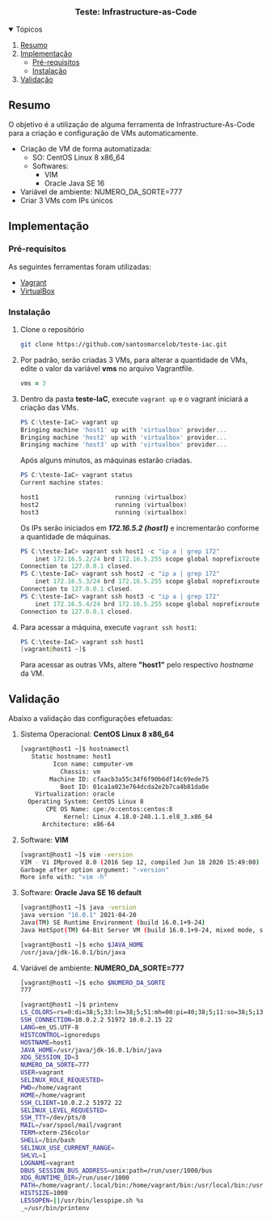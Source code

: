 <br />

<p align="center">
  <h3 align="center">Teste: Infrastructure-as-Code</h3>

</p>

<details open="open">
  <summary>Tópicos</summary>
  <ol>
    <li>
      <a href="#resumo">Resumo</a>
    </li>
    <li>
      <a href="#implementação">Implementação</a>
      <ul>
        <li><a href="#pré-requisitos">Pré-requisitos</a></li>
        <li><a href="#instalação">Instalação</a></li>
      </ul>
    </li>
    <li><a href="#validação">Validação</a></li>
  </ol>
</details>

## Resumo

O objetivo é a utilização de alguma ferramenta de Infrastructure-As-Code para a criação e configuração de VMs automaticamente.

* Criação de VM de forma automatizada:
  * SO: CentOS Linux 8 x86_64
  * Softwares:
    * VIM
    * Oracle Java SE 16
* Variável de ambiente: NUMERO_DA_SORTE=777
* Criar 3 VMs com IPs únicos

## Implementação

### Pré-requisitos

As seguintes ferramentas foram utilizadas:

* [Vagrant](https://www.vagrantup.com/downloads)
* [VirtualBox](https://www.virtualbox.org/wiki/Downloads)

### Instalação

1. Clone o repositório

   ```sh
   git clone https://github.com/santosmarcelob/teste-iac.git
   ```

2. Por padrão, serão criadas 3 VMs, para alterar a quantidade de VMs, edite o valor da variável **vms** no arquivo Vagrantfile. 

   ```ruby
   vms = 3 
   ```

3. Dentro da pasta **teste-IaC**, execute `vagrant up` e o vagrant iniciará a criação das VMs. 

   ```powershell
   PS C:\teste-IaC> vagrant up
   Bringing machine 'host1' up with 'virtualbox' provider...
   Bringing machine 'host2' up with 'virtualbox' provider...
   Bringing machine 'host3' up with 'virtualbox' provider...
   ```

   Após alguns minutos, as máquinas estarão criadas.

   ```powershell
   PS C:\teste-IaC> vagrant status
   Current machine states:
   
   host1                     running (virtualbox)
   host2                     running (virtualbox)
   host3                     running (virtualbox)
   ```

   Os IPs serão iniciados em ***172.16.5.2 (host1)*** e incrementarão conforme a quantidade de máquinas.

   ```powershell
   PS C:\teste-IaC> vagrant ssh host1 -c "ip a | grep 172"
       inet 172.16.5.2/24 brd 172.16.5.255 scope global noprefixroute eth1
   Connection to 127.0.0.1 closed.
   PS C:\teste-IaC> vagrant ssh host2 -c "ip a | grep 172"
       inet 172.16.5.3/24 brd 172.16.5.255 scope global noprefixroute eth1
   Connection to 127.0.0.1 closed.
   PS C:\teste-IaC> vagrant ssh host3 -c "ip a | grep 172"
       inet 172.16.5.4/24 brd 172.16.5.255 scope global noprefixroute eth1
   Connection to 127.0.0.1 closed.
   ```

4. Para acessar a máquina, execute `vagrant ssh host1`:

   ```powershell
   PS C:\teste-IaC> vagrant ssh host1
   [vagrant@host1 ~]$
   ```

   Para acessar as outras VMs, altere **"host1"** pelo respectivo *hostname* da VM.

## Validação

Abaixo a validação das configurações efetuadas:

1. Sistema Operacional: **CentOS Linux 8 x86_64**

   ```bash
   [vagrant@host1 ~]$ hostnamectl
      Static hostname: host1
            Icon name: computer-vm
              Chassis: vm
           Machine ID: cfaacb3a55c34f6f90b6df14c69ede75
              Boot ID: 01ca1a023e764dcda2e2b7ca4b81da0e
       Virtualization: oracle
     Operating System: CentOS Linux 8
          CPE OS Name: cpe:/o:centos:centos:8
               Kernel: Linux 4.18.0-240.1.1.el8_3.x86_64
         Architecture: x86-64 
   ```

2. Software: **VIM**

   ```bash
   [vagrant@host1 ~]$ vim -version
   VIM - Vi IMproved 8.0 (2016 Sep 12, compiled Jun 18 2020 15:49:08)
   Garbage after option argument: "-version"
   More info with: "vim -h"
   ```

3. Software: **Oracle Java SE 16 default**

   ```bash
   [vagrant@host1 ~]$ java -version
   java version "16.0.1" 2021-04-20
   Java(TM) SE Runtime Environment (build 16.0.1+9-24)
   Java HotSpot(TM) 64-Bit Server VM (build 16.0.1+9-24, mixed mode, sharing)
   ```

   ```bash
   [vagrant@host1 ~]$ echo $JAVA_HOME
   /usr/java/jdk-16.0.1/bin/java
   ```

4. Variável de ambiente: **NUMERO_DA_SORTE=777**

   ```bash
   [vagrant@host1 ~]$ echo $NUMERO_DA_SORTE
   777
   ```

   ```bash
   [vagrant@host1 ~]$ printenv
   LS_COLORS=rs=0:di=38;5;33:ln=38;5;51:mh=00:pi=40;38;5;11:so=38;5;13:do=38;5;5:bd=48;5;232;38;5;11:cd=48;5;232;38;5;3:or=48;5;232;38;5;9:mi=01;05;37;41:su=48;5;196;38;5;15:sg=48;5;11;38;5;16:ca=48;5;196;38;5;226:tw=48;5;10;38;5;16:ow=48;5;10;38;5;21:st=48;5;21;38;5;15:ex=38;5;40:*.tar=38;5;9:*.tgz=38;5;9:*.arc=38;5;9:*.arj=38;5;9:*.taz=38;5;9:*.lha=38;5;9:*.lz4=38;5;9:*.lzh=38;5;9:*.lzma=38;5;9:*.tlz=38;5;9:*.txz=38;5;9:*.tzo=38;5;9:*.t7z=38;5;9:*.zip=38;5;9:*.z=38;5;9:*.dz=38;5;9:*.gz=38;5;9:*.lrz=38;5;9:*.lz=38;5;9:*.lzo=38;5;9:*.xz=38;5;9:*.zst=38;5;9:*.tzst=38;5;9:*.bz2=38;5;9:*.bz=38;5;9:*.tbz=38;5;9:*.tbz2=38;5;9:*.tz=38;5;9:*.deb=38;5;9:*.rpm=38;5;9:*.jar=38;5;9:*.war=38;5;9:*.ear=38;5;9:*.sar=38;5;9:*.rar=38;5;9:*.alz=38;5;9:*.ace=38;5;9:*.zoo=38;5;9:*.cpio=38;5;9:*.7z=38;5;9:*.rz=38;5;9:*.cab=38;5;9:*.wim=38;5;9:*.swm=38;5;9:*.dwm=38;5;9:*.esd=38;5;9:*.jpg=38;5;13:*.jpeg=38;5;13:*.mjpg=38;5;13:*.mjpeg=38;5;13:*.gif=38;5;13:*.bmp=38;5;13:*.pbm=38;5;13:*.pgm=38;5;13:*.ppm=38;5;13:*.tga=38;5;13:*.xbm=38;5;13:*.xpm=38;5;13:*.tif=38;5;13:*.tiff=38;5;13:*.png=38;5;13:*.svg=38;5;13:*.svgz=38;5;13:*.mng=38;5;13:*.pcx=38;5;13:*.mov=38;5;13:*.mpg=38;5;13:*.mpeg=38;5;13:*.m2v=38;5;13:*.mkv=38;5;13:*.webm=38;5;13:*.ogm=38;5;13:*.mp4=38;5;13:*.m4v=38;5;13:*.mp4v=38;5;13:*.vob=38;5;13:*.qt=38;5;13:*.nuv=38;5;13:*.wmv=38;5;13:*.asf=38;5;13:*.rm=38;5;13:*.rmvb=38;5;13:*.flc=38;5;13:*.avi=38;5;13:*.fli=38;5;13:*.flv=38;5;13:*.gl=38;5;13:*.dl=38;5;13:*.xcf=38;5;13:*.xwd=38;5;13:*.yuv=38;5;13:*.cgm=38;5;13:*.emf=38;5;13:*.ogv=38;5;13:*.ogx=38;5;13:*.aac=38;5;45:*.au=38;5;45:*.flac=38;5;45:*.m4a=38;5;45:*.mid=38;5;45:*.midi=38;5;45:*.mka=38;5;45:*.mp3=38;5;45:*.mpc=38;5;45:*.ogg=38;5;45:*.ra=38;5;45:*.wav=38;5;45:*.oga=38;5;45:*.opus=38;5;45:*.spx=38;5;45:*.xspf=38;5;45:
   SSH_CONNECTION=10.0.2.2 51972 10.0.2.15 22
   LANG=en_US.UTF-8
   HISTCONTROL=ignoredups
   HOSTNAME=host1
   JAVA_HOME=/usr/java/jdk-16.0.1/bin/java
   XDG_SESSION_ID=3
   NUMERO_DA_SORTE=777
   USER=vagrant
   SELINUX_ROLE_REQUESTED=
   PWD=/home/vagrant
   HOME=/home/vagrant
   SSH_CLIENT=10.0.2.2 51972 22
   SELINUX_LEVEL_REQUESTED=
   SSH_TTY=/dev/pts/0
   MAIL=/var/spool/mail/vagrant
   TERM=xterm-256color
   SHELL=/bin/bash
   SELINUX_USE_CURRENT_RANGE=
   SHLVL=1
   LOGNAME=vagrant
   DBUS_SESSION_BUS_ADDRESS=unix:path=/run/user/1000/bus
   XDG_RUNTIME_DIR=/run/user/1000
   PATH=/home/vagrant/.local/bin:/home/vagrant/bin:/usr/local/bin:/usr/bin:/usr/local/sbin:/usr/sbin
   HISTSIZE=1000
   LESSOPEN=||/usr/bin/lesspipe.sh %s
   _=/usr/bin/printenv
   ```

   